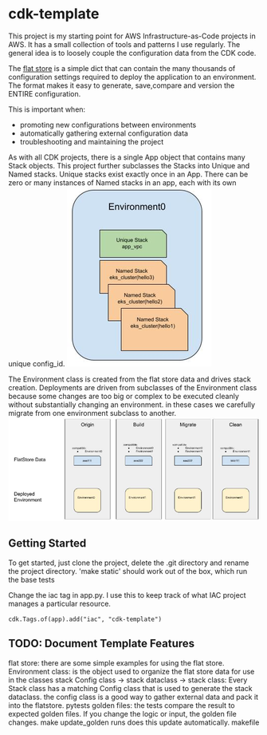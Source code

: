 # cdk-template
This project is my starting point for AWS Infrastructure-as-Code projects in AWS. It has a small collection of tools and patterns I use regularly. The general idea is to loosely couple the configuration data from the CDK code. 

The [flat store](doc%2FFLATSTORE.md) is a simple dict that can contain the  many thousands of configuration settings required to deploy the application to an environment. The format makes it easy to generate, save,compare and version the ENTIRE configuration. 

This is important when:
 - promoting new configurations between environments
 - automatically gathering external configuration data
 - troubleshooting and maintaining the project

 As with all CDK projects, there is a single App object that contains many Stack objects. This project further subclasses the Stacks into Unique and Named stacks. Unique stacks exist exactly once in an App. There can be zero or many instances of Named stacks in an app, each with its own unique config_id.
![template stacks](doc%2Fimages%2Fenvironments-stacks.jpg)

The Environment class is created from the flat store data and drives stack creation. Deployments are driven from subclasses of the Environment class because some changes are too big or complex to be executed cleanly without substantially changing an environment. in these cases we carefully migrate from one environment subclass to another.
![environments-timeline.jpg](doc%2Fimages%2Fenvironments-timeline.jpg)

## Getting Started

To get started, just clone the project, delete the .git directory and rename the project directory.  'make static' should work out of the box, which run the base tests

Change the iac tag in app.py. I use this to keep track of what IAC project manages a particular resource.
```
cdk.Tags.of(app).add("iac", "cdk-template")
```

## TODO: Document Template Features
flat store: there are some simple examples for using the flat store. 
Environment class: is the object used to organize the flat store data for use in the classes
stack Config class ->  stack dataclass -> stack class: 
Every Stack class has  a matching Config class that is used to generate the stack dataclass. the config class is a good way to gather external data and pack it into the flatstore.
pytests
golden files: the tests compare the result to expected golden files.  If you change the logic  or input, the golden file changes. make update_golden runs does this update automatically.
makefile
